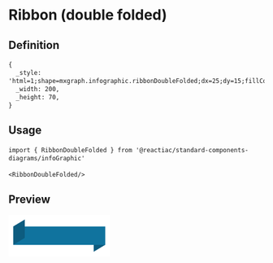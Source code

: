 # Ribbon (double folded)

## Definition

```
{
  _style: 'html=1;shape=mxgraph.infographic.ribbonDoubleFolded;dx=25;dy=15;fillColor=#10739E;strokeColor=none;align=center;verticalAlign=middle;fontColor=#ffffff;fontSize=14;fontStyle=1;',
  _width: 200,
  _height: 70,
}
```

## Usage

```
import { RibbonDoubleFolded } from '@reactiac/standard-components-diagrams/infoGraphic'

<RibbonDoubleFolded/>
```

## Preview

<img src="./ribbon-double-folded.png" width="200"/>
